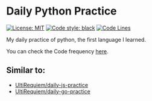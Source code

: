 # Daily Python Practice

[![License: MIT](https://black.readthedocs.io/en/stable/_static/license.svg)](https://github.com/UltiRequiem/daily-python-practice/blob/main/LICENSE)
[![Code style: black](https://img.shields.io/badge/code%20style-black-000000.svg)](https://github.com/UltiRequiem/daily-python-practice)
[![Code Lines](https://img.shields.io/tokei/lines/github.com/UltiRequiem/daily-python-practice?color=blue&label=Total%20Lines)](https://github.com/UltiRequiem/daily-python-practice)

My daily practice of python, the first language I learned.

You can check the Code frequency [here](https://github.com/UltiRequiem/daily-python-practice/graphs/code-frequency).

## Similar to:

- [UltiRequiem/daily-js-practice](https://github.com/UltiRequiem/daily-js-practice)
- [UltiRequiem/daily-go-practice](https://github.com/UltiRequiem/daily-go-practice)
